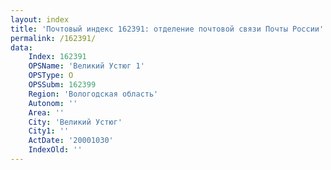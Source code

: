 ```yaml
---
layout: index
title: 'Почтовый индекс 162391: отделение почтовой связи Почты России'
permalink: /162391/
data:
    Index: 162391
    OPSName: 'Великий Устюг 1'
    OPSType: О
    OPSSubm: 162399
    Region: 'Вологодская область'
    Autonom: ''
    Area: ''
    City: 'Великий Устюг'
    City1: ''
    ActDate: '20001030'
    IndexOld: ''
---
```

